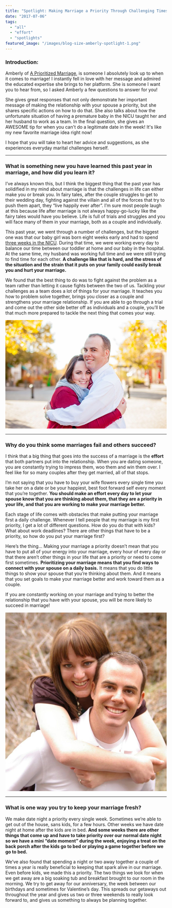 ```yaml
---
title: "Spotlight: Making Marriage a Priority Through Challenging Times"
date: "2017-07-06"
tags:
  - "all"
  - "effort"
  - "spotlights"
featured_image: "/images/blog-size-amberly-spotlight-1.png"
---
```


### Introduction:

Amberly of [A Prioritized Marriage](http://www.aprioritizedmarriage.com/), is someone I absolutely look up to when it comes to marriage! I instantly fell in love with her message and admired the educated expertise she brings to her platform. She is someone I want you to hear from, so I asked Amberly a few questions to answer for you!

She gives great responses that not only demonstrate her important message of making the relationship with your spouse a priority, but she shares specific actions on how to do that. She also talks about how the unfortunate situation of having a premature baby in the NICU taught her and her husband to work as a team. In the final question, she gives an AWESOME tip for when you can't do a legitimate date in the week! It's like my new favorite marriage idea right now!

I hope that you will take to heart her advice and suggestions, as she experiences everyday marital challenges herself.

* * *

### What is something new you have learned this past year in marriage, and how did you learn it?

I’ve always known this, but I think the biggest thing that the past year has solidified in my mind about marriage is that the challenges in life can either make you or break you. In fairy tales, after the couple struggles to get to their wedding day, fighting against the villain and all of the forces that try to push them apart, they “live happily ever after”. I’m sure most people laugh at this because life after marriage is not always happy-go-lucky like the fairy tales would have you believe. Life is full of trials and struggles and you will face many of them in your marriage, both as a couple and individually.

This past year, we went through a number of challenges, but the biggest one was that our baby girl was born eight weeks early and had to spend [three weeks in the NICU](http://www.aprioritizedmarriage.com/blog/missing-the-nicu). During that time, we were working every day to balance our time between our toddler at home and our baby in the hospital. At the same time, my husband was working full time and we were still trying to find time for each other. **A challenge like that is hard, and the stress of the situation and the strain that it puts on your family could easily break you and hurt your marriage.** 

We found that the best thing to do was to fight against the problem as a team rather than letting it cause fights between the two of us. Tackling your challenges as a team does a lot of things for your marriage. It teaches you how to problem solve together, brings you closer as a couple and strengthens your marriage relationship. If you are able to go through a trial and come out the other side better off as individuals and a couple, you’ll be that much more prepared to tackle the next thing that comes your way.

![a prioritized marriage, prioritizing your marriage, marriage advice, marriage help, learning from wives, learning in your marriage, how to get through challenging times in marriage, challenges in marriage, lds marriage, newlyweds, newlywed advice](/images/lambertsen-43-1.jpg)

* * *

### Why do you think some marriages fail and others succeed?

I think that a big thing that goes into the success of a marriage is the **effort** that both partners put into the relationship. When you are dating someone, you are constantly trying to impress them, woo them and win them over. I feel like for so many couples after they get married, all of that stops.

I’m not saying that you have to buy your wife flowers every single time you take her on a date or be your happiest, best foot forward self every moment that you’re together. **You should make an effort every day to let your spouse know that you are thinking about them, that they are a priority in your life, and that you are working to make your marriage better.**

Each stage of life comes with obstacles that make putting your marriage first a daily challenge. Whenever I tell people that my marriage is my first priority, I get a lot of different questions. How do you do that with kids? What about work deadlines? There are other things that have to be a priority, so how do you put your marriage first?

Here’s the thing… Making your marriage a priority doesn’t mean that you have to put all of your energy into your marriage, every hour of every day or that there aren’t other things in your life that are a priority or need to come first sometimes. **Prioritizing your marriage means that you find ways to connect with your spouse on a daily basis.** It means that you do little things to show your spouse that you’re thinking about them. And it means that you set goals to make your marriage better and work toward them as a couple.

If you are constantly working on your marriage and trying to better the relationship that you have with your spouse, you will be more likely to succeed in marriage! 

![a prioritized marriage, prioritizing your marriage, marriage advice, marriage help, learning from wives, learning in your marriage, how to get through challenging times in marriage, challenges in marriage, lds marriage, newlyweds, newlywed advice](/images/EIMGP0142-2-929x1024.jpg)

* * *

### What is one way you try to keep your marriage fresh?

We make date night a priority every single week. Sometimes we’re able to get out of the house, sans kids, for a few hours. Other weeks we have date night at home after the kids are in bed. **And some weeks there are other things that come up and have to take priority over our normal date night so we have a mini “date moment” during the week, enjoying a treat on the back porch after the kids go to bed or playing a game together before we go to bed.**

We’ve also found that spending a night or two away together a couple of times a year is really beneficial to keeping that spark alive in our marriage. Even before kids, we made this a priority. The two things we look for when we get away are a big soaking tub and breakfast brought to our room in the morning. We try to get away for our anniversary, the week between our birthdays and sometimes for Valentine’s day. This spreads our getaways out throughout the year and gives us two or three weekends to really look forward to, and gives us something to always be planning together.
